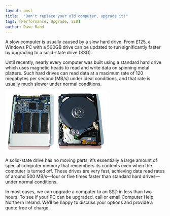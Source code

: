 ```yaml
---
layout: post
title:  "Don't replace your old computer, upgrade it!"
tags: [Performance, Upgrade, SSD]
author: Dave Rand
---
```

A slow computer is usually caused by a slow hard drive. From £125, a Windows PC with a 500GB drive can be updated to run significantly faster by upgrading to a solid-state drive (SSD). 

Until recently, nearly every computer was built using a standard hard drive which uses magnetic heads to read and write data on spinning metal platters. Such hard drives can read data at a maximum rate of 120 megabytes per second (MB/s) under ideal conditions, and that rate is usually much slower under normal conditions. 

<span class="ImageRight">[![Alt](/assets/images/ssd-hdd_thumb.png "Internal view of SSD and HDD")](/assets/images/ssd-hdd_full.png)</span>

A solid-state drive has no moving parts; it’s essentially a large amount of special computer memory that remembers its contents even when the computer is turned off. These drives are very fast, achieving data read rates of around 500 MB/s—four or five times faster than standard hard drives— under normal conditions. 

In most cases, we can upgrade a computer to an SSD in less than two hours. To see if your PC can be upgraded, call or email Computer Help Northern Ireland. We’ll be happy to discuss your options and provide a quote free of charge. 
